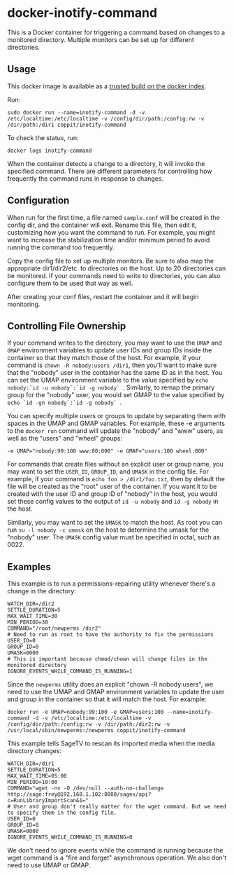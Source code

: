 docker-inotify-command
======================

This is a Docker container for triggering a command based on changes to a monitored directory. Multiple monitors can be set up for different directories.

Usage
-----

This docker image is available as a [trusted build on the docker index](https://index.docker.io/u/coppit/inotify-command/).

Run:

`sudo docker run --name=inotify-command -d -v /etc/localtime:/etc/localtime -v /config/dir/path:/config:rw -v /dir/path:/dir1 coppit/inotify-command`

To check the status, run:

`docker logs inotify-command`

When the container detects a change to a directory, it will invoke the specified command. There are different parameters for controlling how frequently the command runs in response to changes.

Configuration
-------------

When run for the first time, a file named `sample.conf` will be created in the config dir, and the container will exit.  Rename this file, then edit it, customizing how you want the command to run. For example, you might want to increase the stabilization time and/or minimum period to avoid running the command too frequently.

Copy the config file to set up multiple monitors. Be sure to also map the appropriate dir1/dir2/etc. to directories on the host. Up to 20 directories can be monitored. If your commands need to write to directories, you can also configure them to be used that way as well.

After creating your conf files, restart the container and it will begin monitoring.

Controlling File Ownership
--------------------------

If your command writes to the directory, you may want to use the `UMAP` and `GMAP` environment variables to update user IDs and group IDs inside the container so that they match those of the host. For example, if your command is `chown -R nobody:users /dir1`, then you'll want to make sure that the "nobody" user in the container has the same ID as in the host. You can set the UMAP environment variable to the value specified by ``echo nobody:`id -u nobody`:`id -g nobody` ``. Similarly, to remap the primary group for the "nobody" user, you would set GMAP to the value specified by ``echo `id -gn nobody`:`id -g nobody` ``.

You can specify multiple users or groups to update by separating them with spaces in the UMAP and GMAP variables. For example, these -e arguments to the `docker run` command will update the "nobody" and "www" users, as well as the "users" and "wheel" groups:

`-e UMAP="nobody:99:100 www:80:800" -e GMAP="users:100 wheel:800"`

For commands that create files without an explicit user or group name, you may want to set the `USER_ID`, `GROUP_ID`, and `UMASK` in the config file.  For example, if your command is `echo foo > /dir1/foo.txt`, then by default the file will be created as the "root" user of the container. If you want it to be created with the user ID and group ID of "nobody" in the host, you would set these config values to the output of `id -u nobody` and `id -g nobody` in the host.

Similarly, you may want to set the `UMASK` to match the host. As root you can run `su -l nobody -c umask` on the host to determine the umask for the "nobody" user. The `UMASK` config value must be specified in octal, such as 0022.

Examples
--------

This example is to run a permissions-repairing utility whenever there's a change in the directory:

    WATCH_DIR=/dir2
    SETTLE_DURATION=5
    MAX_WAIT_TIME=30
    MIN_PERIOD=30
    COMMAND="/root/newperms /dir2"
    # Need to run as root to have the authority to fix the permissions
    USER_ID=0
    GROUP_ID=0
    UMASK=0000
    # This is important because chmod/chown will change files in the monitored directory
    IGNORE_EVENTS_WHILE_COMMAND_IS_RUNNING=1

Since the `newperms` utility does an explicit "chown -R nobody:users", we need to use the UMAP and GMAP environment variables to update the user and group in the container so that it will match the host. For example:

`docker run -e UMAP=nobody:99:100 -e GMAP=users:100 --name=inotify-command -d -v /etc/localtime:/etc/localtime -v /config/dir/path:/config:rw -v /dir/path:/dir2:rw -v /usr/local/sbin/newperms:/newperms coppit/inotify-command`

This example tells SageTV to rescan its imported media when the media directory changes:

    WATCH_DIR=/dir1
    SETTLE_DURATION=5
    MAX_WAIT_TIME=05:00
    MIN_PERIOD=10:00
    COMMAND="wget -nv -O /dev/null --auth-no-challenge http://sage:frey@192.168.1.102:8080/sagex/api?c=RunLibraryImportScan&1="
    # User and group don't really matter for the wget command. But we need to specify them in the config file.
    USER_ID=0
    GROUP_ID=0
    UMASK=0000
    IGNORE_EVENTS_WHILE_COMMAND_IS_RUNNING=0

We don't need to ignore events while the command is running because the wget command is a "fire and forget" asynchronous operation. We also don't need to use UMAP or GMAP.
